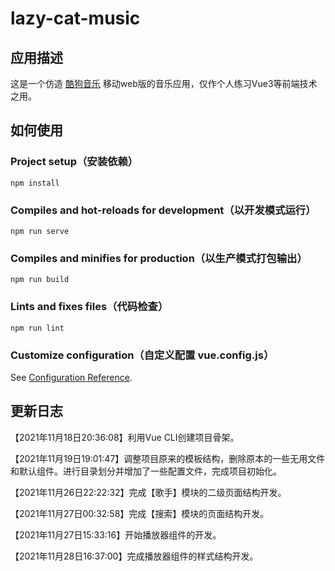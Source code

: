 # lazy-cat-music

## 应用描述

这是一个仿造 [酷狗音乐](http://m.kugou.com/) 移动web版的音乐应用，仅作个人练习Vue3等前端技术之用。

## 如何使用

### Project setup（安装依赖）

```
npm install
```

### Compiles and hot-reloads for development（以开发模式运行）
```
npm run serve
```

### Compiles and minifies for production（以生产模式打包输出）
```
npm run build
```

### Lints and fixes files（代码检查）
```
npm run lint
```

### Customize configuration（自定义配置 vue.config.js）
See [Configuration Reference](https://cli.vuejs.org/config/).

## 更新日志

【2021年11月18日20:36:08】利用Vue CLI创建项目骨架。

【2021年11月19日19:01:47】调整项目原来的模板结构，删除原本的一些无用文件和默认组件。进行目录划分并增加了一些配置文件，完成项目初始化。

【2021年11月26日22:22:32】完成【歌手】模块的二级页面结构开发。

【2021年11月27日00:32:58】完成【搜索】模块的页面结构开发。

【2021年11月27日15:33:16】开始播放器组件的开发。

【2021年11月28日16:37:00】完成播放器组件的样式结构开发。